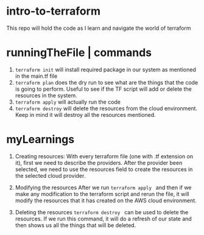 # intro-to-terraform
This repo will hold the code as I learn and navigate the world of terraform

# runningTheFile | commands
1. ```terraform init``` will install required package in our system as mentioned in the main.tf file
2. ```terraform plan``` does the dry run to see what are the things that the code is going to perform. Useful to see if the TF script will add or delete the resources in the system. 
3. ```terraform apply``` will actually run the code
4. ```terraform destroy``` will delete the resources from the cloud environment. Keep in mind it will destroy all the resources mentioned.

# myLearnings
1. Creating resources:
With every terraform file (one with .tf extension on it), first we need to describe the providers. After the provider been selected, we need to use the resources field to create the resources in the selected cloud provider.

2. Modifying the resources
After we run ```terraform apply ``` and then if we make any modification to the terraform script and rerun the file, it will modify the resources that it has created on the AWS cloud environment. 

3. Deleting the resources
```terraform destroy ``` can be used to delete the resources. If we run this command, it will do a refresh of our state and then shows us all the things that will be deleted. 

